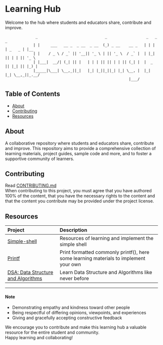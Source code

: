 # Learning Hub

Welcome to the hub where students and educators share, contribute and improve.
```
              _                               _                  _   _         _     
             | |     ___   __ _  _ __  _ __  (_) _ __    __ _   | | | | _   _ | |__  
             | |    / _ \ / _` || '__|| '_ \ | || '_ \  / _` |  | |_| || | | || '_ \ 
             | |___|  __/| (_| || |   | | | || || | | || (_| |  |  _  || |_| || |_) |
             |_____|\___| \__,_||_|   |_| |_||_||_| |_| \__, |  |_| |_| \__,_||_.__/ 
                                                         |___/                        

```

## Table of Contents

- [About](#about)
- [Contributing](#contributing)
- [Resources](#resources)

## About
A collaborative repository where students and educators share, contribute and improve. This repository aims to provide a comprehensive collection of learning materials, project guides, sample code and more, and to foster a supportive community of learners.

## Contributing
Read [CONTRIBUTING.md](CONTRIBUTING.md)  
When contributing to this project, you must agree that you have authored 100% of the content, that you have the necessary rights to the content and that the content you contribute may be provided under the project license.

## Resources

| Project    | Description    |
| :--- | :--- |
|[Simple-shell](simple-shell)|Resources of learning and implement the simple shell|
|[Printf](printf)|Print formatted commonly printf(), here some learning materials to implement your own|
|[DSA: Data Structure and Algorithms](dsa)|Learn Data Structure and Algorithms like never before|


---

#### Note

* Demonstrating empathy and kindness toward other people
* Being respectful of differing opinions, viewpoints, and experiences
* Giving and gracefully accepting constructive feedback

We encourage you to contribute and make this learning hub a valuable resource for the entire student and community.  
Happy learning and collaborating!
